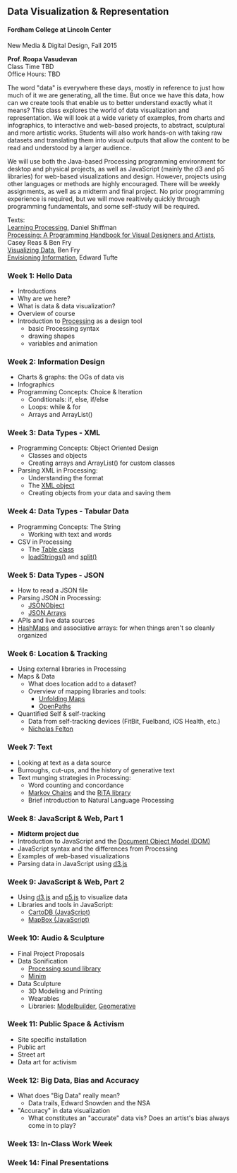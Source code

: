 ## Data Visualization & Representation
#### Fordham College at Lincoln Center
New Media & Digital Design, Fall 2015

<strong>Prof. Roopa Vasudevan</strong>  
Class Time TBD  
Office Hours: TBD  

The word "data" is everywhere these days, mostly in reference to just how much of it we are generating, all the time. But once we have this data, how can we create tools that enable us to better understand exactly what it means? This class explores the world of data visualization and representation. We will look at a wide variety of examples, from charts and infographics, to interactive and web-based projects, to abstract, sculptural and more artistic works. Students will also work hands-on with taking raw datasets and translating them into visual outputs that allow the content to be read and understood by a larger audience.

We will use both the Java-based Processing programming environment for desktop and physical projects, as well as JavaScript (mainly the d3 and p5 libraries) for web-based visualizations and design. However, projects using other languages or methods are highly encouraged. There will be weekly assignments, as well as a midterm and final project. No prior programming experience is required, but we will move realtively quickly through programming fundamentals, and some self-study will be required.

Texts:  
[Learning Processing](http://www.learningprocessing.com/), Daniel Shiffman  
[Processing: A Programming Handbook for Visual Designers and Artists](), Casey Reas & Ben Fry  
[Visualizing Data](http://shop.oreilly.com/product/9780596514556.do), Ben Fry  
[Envisioning Information](http://www.amazon.com/Envisioning-Information-Edward-R-Tufte/dp/0961392118/ref=pd_cp_b_1), Edward Tufte

### Week 1: Hello Data
- Introductions
- Why are we here?
- What is data & data visualization?
- Overview of course
- Introduction to [Processing](http://processing.org) as a design tool
  - basic Processing syntax
  - drawing shapes
  - variables and animation

### Week 2: Information Design
- Charts & graphs: the OGs of data vis
- Infographics
- Programming Concepts: Choice & Iteration
  - Conditionals: if, else, if/else
  - Loops: while & for
  - Arrays and ArrayList()

### Week 3: Data Types - XML
- Programming Concepts: Object Oriented Design
  - Classes and objects
  - Creating arrays and ArrayList() for custom classes
- Parsing XML in Processing:
  - Understanding the format
  - The [XML object](https://processing.org/reference/XML.html)
  - Creating objects from your data and saving them

### Week 4: Data Types - Tabular Data
- Programming Concepts: The String
  - Working with text and words
- CSV in Processing
  - The [Table class](https://processing.org/reference/Table.html)
  - [loadStrings()](https://processing.org/reference/loadStrings_.html) and [split()](https://processing.org/reference/split_.html)

### Week 5: Data Types - JSON
- How to read a JSON file
- Parsing JSON in Processing:
  - [JSONObject](https://processing.org/reference/JSONObject.html)
  - [JSON Arrays](https://processing.org/reference/JSONArray.html)
- APIs and live data sources
- [HashMaps](https://processing.org/reference/HashMap.html) and associative arrays: for when things aren't so cleanly organized

### Week 6: Location & Tracking
- Using external libraries in Processing
- Maps & Data
  - What does location add to a dataset?
  - Overview of mapping libraries and tools:
    - [Unfolding Maps](http://unfoldingmaps.org/)
    - [OpenPaths](https://openpaths.cc/)
- Quantified Self & self-tracking
  - Data from self-tracking devices (FitBit, Fuelband, iOS Health, etc.)
  - [Nicholas Felton](http://feltron.com/)

### Week 7: Text
- Looking at text as a data source
- Burroughs, cut-ups, and the history of generative text
- Text munging strategies in Processing:
  - Word counting and concordance
  - [Markov Chains](http://en.wikipedia.org/wiki/Markov_chain) and the [RiTA library](http://rednoise.org/rita/)
  - Brief introduction to Natural Language Processing

### Week 8: JavaScript & Web, Part 1
- **Midterm project due**
- Introduction to JavaScript and the [Document Object Model (DOM)](http://css-tricks.com/dom/)
- JavaScript syntax and the differences from Processing
- Examples of web-based visualizations
- Parsing data in JavaScript using [d3.js](http://d3js.org/)

### Week 9: JavaScript & Web, Part 2
- Using [d3.js](http://d3js.org/) and [p5.js](http://p5js.org/) to visualize data
- Libraries and tools in JavaScript:
  - [CartoDB (JavaScript)](http://cartodb.com/)
  - [MapBox (JavaScript)](https://www.mapbox.com/)

### Week 10: Audio & Sculpture
- Final Project Proposals
- Data Sonification
  - [Processing sound library](https://www.processing.org/reference/libraries/sound/index.html)
  - [Minim](http://code.compartmental.net/tools/minim/)
- Data Sculpture
  - 3D Modeling and Printing
  - Wearables
  - Libraries: [Modelbuilder](https://github.com/mariuswatz/modelbuilderMk2), [Geomerative](http://www.ricardmarxer.com/geomerative/)

### Week 11: Public Space & Activism
- Site specific installation
- Public art
- Street art
- Data art for activism

### Week 12: Big Data, Bias and Accuracy
- What does "Big Data" really mean?
  - Data trails, Edward Snowden and the NSA
- "Accuracy" in data visualization
  - What constitutes an "accurate" data vis? Does an artist's bias always come in to play?

### Week 13: In-Class Work Week

### Week 14: Final Presentations
